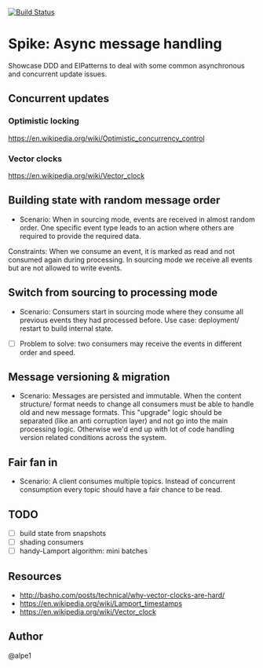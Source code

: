 [![Build Status](https://travis-ci.org/alpe/messaging_spike.svg?branch=master)](https://travis-ci.org/alpe/messaging_spike)


# Spike: Async message handling 
Showcase DDD and EIPatterns to deal with some common asynchronous and concurrent update issues.

## Concurrent updates
### Optimistic locking
https://en.wikipedia.org/wiki/Optimistic_concurrency_control
### Vector clocks
https://en.wikipedia.org/wiki/Vector_clock

## Building state with random message order
* Scenario:
When in sourcing mode, events are received in almost random order. One specific event type leads to an action where others
are required to provide the required data.

Constraints: When we consume an event, it is marked as read and not consumed again during processing. In sourcing mode we receive
all events but are not allowed to write events.


## Switch from sourcing to processing mode
* Scenario:
Consumers start in sourcing mode where they consume all previous events they had processed before.
Use case: deployment/ restart to build internal state.
- [ ] Problem to solve: two consumers may receive the events in different order and speed.

## Message versioning & migration
* Scenario:
Messages are persisted and immutable. When the content structure/ format needs to change all consumers must be able
to handle old and new message formats. 
This "upgrade" logic should be separated (like an anti corruption layer) and not
go into the main processing logic. Otherwise we'd end up with lot of code handling version related conditions across the system. 

## Fair fan in
* Scenario:
A client consumes multiple topics. Instead of concurrent consumption every topic should have a fair chance to be read. 

## TODO
 - [ ] build state from snapshots
 - [ ] shading consumers
 - [ ] handy-Lamport algorithm: mini batches
## Resources
* http://basho.com/posts/technical/why-vector-clocks-are-hard/
* https://en.wikipedia.org/wiki/Lamport_timestamps
* https://en.wikipedia.org/wiki/Vector_clock
 
## Author
@alpe1
